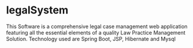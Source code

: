 # legalSystem
This Software is a comprehensive legal case management web application featuring all the essential elements of a quality Law Practice Management  Solution. Technology used  are Spring Boot, JSP, Hibernate and Mysql

